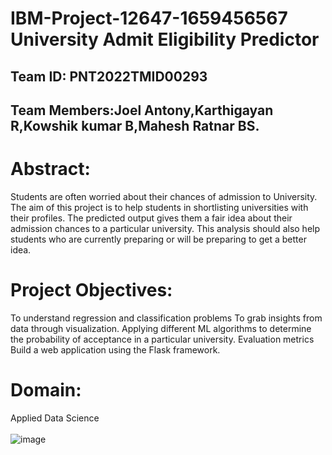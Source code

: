 # IBM-Project-12647-1659456567 University Admit Eligibility Predictor

## Team ID: PNT2022TMID00293    
## Team Members:Joel Antony,Karthigayan R,Kowshik kumar B,Mahesh Ratnar BS.

# Abstract:
Students are often worried about their chances of admission to University.
The aim of this project is to help students in shortlisting universities with their profiles.
The predicted output gives them a fair idea about their admission chances to a particular university.
This analysis should also help students who are currently preparing or will be preparing to get a better idea.

# Project Objectives:
To understand regression and classification problems
To grab insights from data through visualization.
Applying different ML algorithms to determine the probability of acceptance in a particular university.
Evaluation metrics
Build a web application using the Flask framework.

# Domain:
Applied Data Science <br/> 
<br />
![image](https://user-images.githubusercontent.com/115606971/196098281-8d1455a3-a637-4573-ad9a-2103473e7fd3.png)
